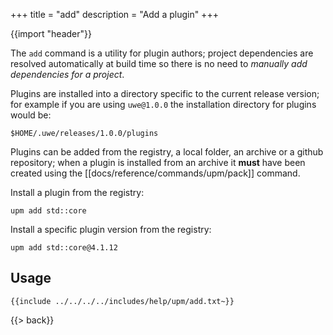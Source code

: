 +++
title = "add"
description = "Add a plugin"
+++

{{import "header"}}

The `add` command is a utility for plugin authors; project dependencies are resolved automatically at build time so there is no need to *manually add dependencies for a project*.

Plugins are installed into a directory specific to the current release version; for example if you are using `uwe@1.0.0` the installation directory for plugins would be:

```
$HOME/.uwe/releases/1.0.0/plugins
```

Plugins can be added from the registry, a local folder, an archive or a github repository; when a plugin is installed from an archive it **must** have been created using the [[docs/reference/commands/upm/pack]] command.

Install a plugin from the registry:

```text
upm add std::core
```

Install a specific plugin version from the registry:

```text
upm add std::core@4.1.12
```

## Usage

```text
{{include ../../../../includes/help/upm/add.txt~}}
```

{{> back}}
